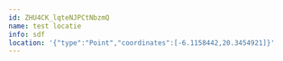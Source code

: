 ```yaml
---
id: ZHU4CK_lqteNJPCtNbzmQ
name: test locatie
info: sdf
location: '{"type":"Point","coordinates":[-6.1158442,20.3454921]}'
---
```

